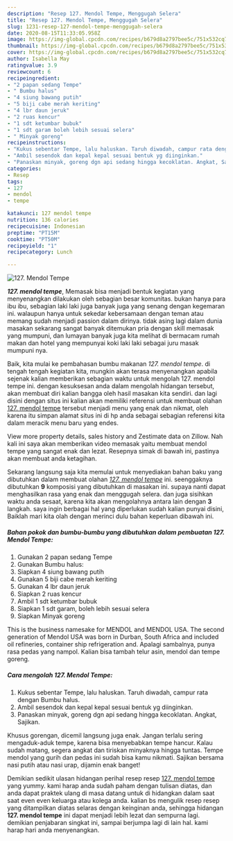 ```yaml
---
description: "Resep 127. Mendol Tempe, Menggugah Selera"
title: "Resep 127. Mendol Tempe, Menggugah Selera"
slug: 1231-resep-127-mendol-tempe-menggugah-selera
date: 2020-08-15T11:33:05.958Z
image: https://img-global.cpcdn.com/recipes/b679d8a2797bee5c/751x532cq70/127-mendol-tempe-foto-resep-utama.jpg
thumbnail: https://img-global.cpcdn.com/recipes/b679d8a2797bee5c/751x532cq70/127-mendol-tempe-foto-resep-utama.jpg
cover: https://img-global.cpcdn.com/recipes/b679d8a2797bee5c/751x532cq70/127-mendol-tempe-foto-resep-utama.jpg
author: Isabella May
ratingvalue: 3.9
reviewcount: 6
recipeingredient:
- "2 papan sedang Tempe"
- " Bumbu halus"
- "4 siung bawang putih"
- "5 biji cabe merah keriting"
- "4 lbr daun jeruk"
- "2 ruas kencur"
- "1 sdt ketumbar bubuk"
- "1 sdt garam boleh lebih sesuai selera"
- " Minyak goreng"
recipeinstructions:
- "Kukus sebentar Tempe, lalu haluskan. Taruh diwadah, campur rata dengan Bumbu halus."
- "Ambil sesendok dan kepal kepal sesuai bentuk yg diinginkan."
- "Panaskan minyak, goreng dgn api sedang hingga kecoklatan. Angkat, Sajikan."
categories:
- Resep
tags:
- 127
- mendol
- tempe

katakunci: 127 mendol tempe 
nutrition: 136 calories
recipecuisine: Indonesian
preptime: "PT15M"
cooktime: "PT50M"
recipeyield: "1"
recipecategory: Lunch

---
```



![127. Mendol Tempe](https://img-global.cpcdn.com/recipes/b679d8a2797bee5c/751x532cq70/127-mendol-tempe-foto-resep-utama.jpg)

<b><i>127. mendol tempe</i></b>, Memasak bisa menjadi bentuk kegiatan yang menyenangkan dilakukan oleh sebagian besar komunitas. bukan hanya para ibu ibu, sebagian laki laki juga banyak juga yang senang dengan kegemaran ini. walaupun hanya untuk sekedar kebersamaan dengan teman atau memang sudah menjadi passion dalam dirinya. tidak asing lagi dalam dunia masakan sekarang sangat banyak ditemukan pria dengan skill memasak yang mumpuni, dan lumayan banyak juga kita melihat di bermacam rumah makan dan hotel yang mempunyai koki laki laki sebagai juru masak mumpuni nya.

Baik, kita mulai ke pembahasan bumbu makanan <i>127. mendol tempe</i>. di tengah tengah kegiatan kita, mungkin akan terasa menyenangkan apabila sejenak kalian memberikan sebagian waktu untuk mengolah 127. mendol tempe ini. dengan kesuksesan anda dalam mengolah hidangan tersebut, akan membuat diri kalian bangga oleh hasil masakan kita sendiri. dan lagi disini dengan situs ini kalian akan memiliki referensi untuk membuat olahan <u>127. mendol tempe</u> tersebut menjadi menu yang enak dan nikmat, oleh karena itu simpan alamat situs ini di hp anda sebagai sebagian referensi kita dalam meracik menu baru yang endes.

View more property details, sales history and Zestimate data on Zillow. Nah kali ini saya akan memberikan video memasak yaitu membuat mendol tempe yang sangat enak dan lezat. Resepnya simak di bawah ini, pastinya akan membuat anda ketagihan.


Sekarang langsung saja kita memulai untuk menyediakan bahan baku yang dibutuhkan dalam membuat olahan <u><i>127. mendol tempe</i></u> ini. seenggaknya dibutuhkan <b>9</b> komposisi yang dibutuhkan di masakan ini. supaya nanti dapat menghasilkan rasa yang enak dan menggugah selera. dan juga sisihkan waktu anda sesaat, karena kita akan mengolahnya antara lain dengan <b>3</b> langkah. saya ingin berbagai hal yang diperlukan sudah kalian punyai disini, Baiklah mari kita olah dengan merinci dulu bahan keperluan dibawah ini.

<!--inarticleads1-->

##### Bahan pokok dan bumbu-bumbu yang dibutuhkan dalam pembuatan 127. Mendol Tempe:

1. Gunakan 2 papan sedang Tempe
1. Gunakan  Bumbu halus:
1. Siapkan 4 siung bawang putih
1. Gunakan 5 biji cabe merah keriting
1. Gunakan 4 lbr daun jeruk
1. Siapkan 2 ruas kencur
1. Ambil 1 sdt ketumbar bubuk
1. Siapkan 1 sdt garam, boleh lebih sesuai selera
1. Siapkan  Minyak goreng


This is the business namesake for MENDOL and MENDOL USA. The second generation of Mendol USA was born in Durban, South Africa and included oil refineries, container ship refrigeration and. Apalagi sambalnya, punya rasa pedas yang nampol. Kalian bisa tambah telur asin, mendol dan tempe goreng. 

<!--inarticleads2-->

##### Cara mengolah 127. Mendol Tempe:

1. Kukus sebentar Tempe, lalu haluskan. Taruh diwadah, campur rata dengan Bumbu halus.
1. Ambil sesendok dan kepal kepal sesuai bentuk yg diinginkan.
1. Panaskan minyak, goreng dgn api sedang hingga kecoklatan. Angkat, Sajikan.


Khusus gorengan, dicemil langsung juga enak. Jangan terlalu sering mengaduk-aduk tempe, karena bisa menyebabkan tempe hancur. Kalau sudah matang, segera angkat dan tiriskan minyaknya hingga tuntas. Tempe mendol yang gurih dan pedas ini sudah bisa kamu nikmati. Sajikan bersama nasi putih atau nasi urap, dijamin enak banget! 

Demikian sedikit ulasan hidangan perihal resep resep <u>127. mendol tempe</u> yang yummy. kami harap anda sudah paham dengan tulisan diatas, dan anda dapat praktek ulang di masa datang untuk di hidangkan dalam saat saat even even keluarga atau kolega anda. kalian bs mengulik resep resep yang ditampilkan diatas selaras dengan keinginan anda, sehingga hidangan <b>127. mendol tempe</b> ini dapat menjadi lebih lezat dan sempurna lagi. demikian penjabaran singkat ini, sampai berjumpa lagi di lain hal. kami harap hari anda menyenangkan.
